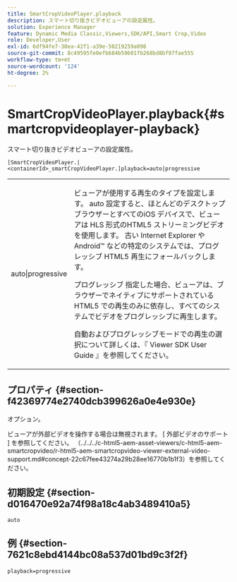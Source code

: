 ```yaml
---
title: SmartCropVideoPlayer.playback
description: スマート切り抜きビデオビューアの設定属性。
solution: Experience Manager
feature: Dynamic Media Classic,Viewers,SDK/API,Smart Crop,Video
role: Developer,User
exl-id: 6df94fe7-30ea-42f1-a39e-50219259a098
source-git-commit: 8c49595fe0efb684b59601fb268bd8bf97fae555
workflow-type: tm+mt
source-wordcount: '124'
ht-degree: 2%

---
```


# SmartCropVideoPlayer.playback{#smartcropvideoplayer-playback}

スマート切り抜きビデオビューアの設定属性。

`[SmartCropVideoPlayer.|<containerId>_smartCropVideoPlayer.]playback=auto|progressive`

<table id="table_C616483932C2482CA9794DDD7313FD7C"> 
 <tbody> 
  <tr> 
   <td colname="col1"> <p> <span class="codeph"> auto|progressive</span> </p> </td> 
   <td colname="col2"> <p> ビューアが使用する再生のタイプを設定します。 auto</span><span class="codeph"> 設定すると、ほとんどのデスクトップブラウザーとすべてのiOS デバイスで、ビューアは HLS 形式のHTML5 ストリーミングビデオを使用します。 古い Internet Explorer やAndroid™ などの特定のシステムでは、プログレッシブ HTML5 再生にフォールバックします。 </p> <p>プログレッシブ </span><span class="codeph"> 指定した場合、ビューアは、ブラウザーでネイティブにサポートされているHTML5 での再生のみに依存し、すべてのシステムでビデオをプログレッシブに再生します。 </p> <p>自動およびプログレッシブモードでの再生の選択について詳しくは、『 Viewer SDK User Guide 』を参照してください。 </p> </td> 
  </tr> 
 </tbody> 
</table>

## プロパティ {#section-f42369774e2740dcb399626a0e4e930e}

オプション。

ビューアが外部ビデオを操作する場合は無視されます。 [ 外部ビデオのサポート ] を参照してください。
（../../../c-html5-aem-asset-viewers/c-html5-aem-smartcropvideo/r-html5-aem-smartcropvideo-viewer-external-video-support.md#concept-22c67fee43274a29b28ee16770b1b1f3）を参照してください。

## 初期設定 {#section-d016470e92a74f98a18c4ab3489410a5}

`auto`

## 例 {#section-7621c8ebd4144bc08a537d01bd9c3f2f}

```
playback=progressive
```
